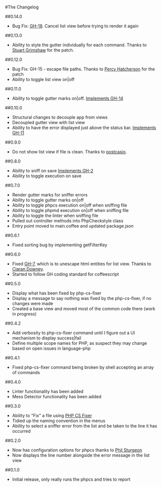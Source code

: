 #The Changelog

##0.14.0
* Bug Fix: [GH-18](https://github.com/benmatselby/atom-php-checkstyle/issues/18). Cancel list view before trying to render it again

##0.13.0
* Ability to style the gutter individually for each command. Thanks to [Stuart Grimshaw](https://github.com/Stubbs) for the patch.

##0.12.0
* Bug Fix: GH-15 - escape file paths. Thanks to [Percy Hatcherson](https://github.com/primitive-type) for the patch
* Ability to toggle list view on|off

##0.11.0
* Ability to toggle gutter marks on|off. [Implements GH-14](https://github.com/benmatselby/atom-php-checkstyle/issues/14)

##0.10.0
* Structural changes to decouple app from views
* Decoupled gutter view with list view
* Ability to have the error displayed just above the status bar. [Implements GH-11](https://github.com/benmatselby/atom-php-checkstyle/issues/11)

##0.9.0
* Do not show list view if file is clean. Thanks to [postcasio](https://github.com/postcasio).

##0.8.0
* Ability to sniff on save [Implements GH-2](https://github.com/benmatselby/atom-php-checkstyle/issues/2)
* Ability to toggle execution on save

##0.7.0
* Render gutter marks for sniffer errors
* Ability to toggle gutter marks on|off
* Ability to toggle phpcs execution on|off when sniffing file
* Ability to toggle phpmd execution on|off when sniffing file
* Ability to toggle the linter when sniffing file
* Pulled out controller methods into PhpCheckstyle class
* Entry point moved to main.coffee and updated package.json

##0.6.1
* Fixed sorting bug by implementing getFilterKey

##0.6.0
* Fixed [GH-7](https://github.com/benmatselby/atom-php-checkstyle/issues/7), which is to unescape html entities for list view. Thanks to [Ciaran Downey](https://github.com/ciarand).
* Started to follow GH coding standard for coffeescript

##0.5.0
* Display what has been fixed by php-cs-fixer
* Display a message to say nothing was fixed by the php-cs-fixer, if no changes were made
* Created a base view and moved most of the common code there (work in progress)

##0.4.2
* Add verbosity to php-cs-fixer command until I figure out a UI mechanism to display success|fail
* Define multiple scope names for PHP, as suspect they may change based on open issues in language-php

##0.4.1
* Fixed php-cs-fixer command being broken by shell accepting an array of commands

##0.4.0
* Linter functionality has been added
* Mess Detector functionality has been added

##0.3.0
* Ability to "Fix" a file using [PHP CS Fixer](http://cs.sensiolabs.org/)
* Tidied up the naming convention in the menus
* Ability to select a sniffer error from the list and be taken to the line it has occurred

##0.2.0
* Now has configuration options for phpcs thanks to [Phil Sturgeon](https://github.com/philsturgeon)
* Now displays the line number alongside the error message in the list view

##0.1.0
* Initial release, only really runs the phpcs and tries to report
